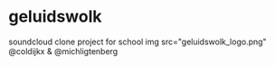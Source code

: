 # geluidswolk
soundcloud clone project for school
img src="geluidswolk_logo.png"
@coldijkx & @michligtenberg

